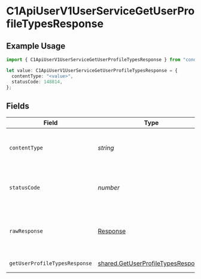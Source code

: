 # C1ApiUserV1UserServiceGetUserProfileTypesResponse

## Example Usage

```typescript
import { C1ApiUserV1UserServiceGetUserProfileTypesResponse } from "conductorone-sdk-typescript/sdk/models/operations";

let value: C1ApiUserV1UserServiceGetUserProfileTypesResponse = {
  contentType: "<value>",
  statusCode: 148814,
};
```

## Fields

| Field                                                                                           | Type                                                                                            | Required                                                                                        | Description                                                                                     |
| ----------------------------------------------------------------------------------------------- | ----------------------------------------------------------------------------------------------- | ----------------------------------------------------------------------------------------------- | ----------------------------------------------------------------------------------------------- |
| `contentType`                                                                                   | *string*                                                                                        | :heavy_check_mark:                                                                              | HTTP response content type for this operation                                                   |
| `statusCode`                                                                                    | *number*                                                                                        | :heavy_check_mark:                                                                              | HTTP response status code for this operation                                                    |
| `rawResponse`                                                                                   | [Response](https://developer.mozilla.org/en-US/docs/Web/API/Response)                           | :heavy_check_mark:                                                                              | Raw HTTP response; suitable for custom response parsing                                         |
| `getUserProfileTypesResponse`                                                                   | [shared.GetUserProfileTypesResponse](../../../sdk/models/shared/getuserprofiletypesresponse.md) | :heavy_minus_sign:                                                                              | Successful response                                                                             |